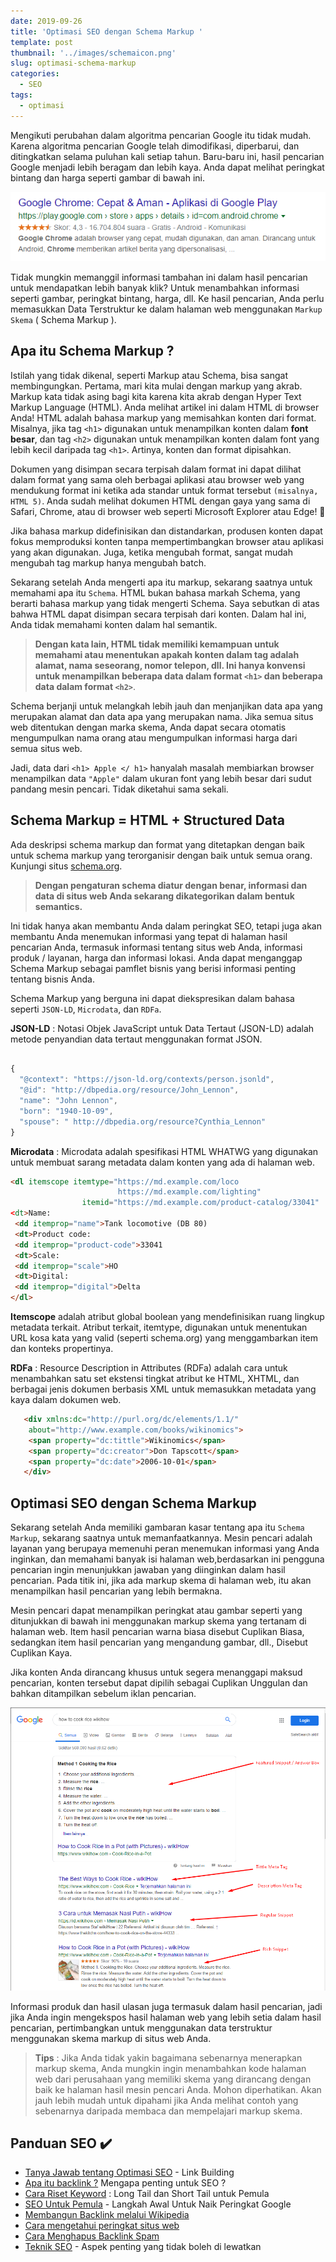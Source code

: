 ```yaml
---
date: 2019-09-26
title: 'Optimasi SEO dengan Schema Markup '
template: post
thumbnail: '../images/schemaicon.png'
slug: optimasi-schema-markup
categories:
  - SEO
tags:
  - optimasi
---
```


Mengikuti perubahan dalam algoritma pencarian Google itu tidak mudah. Karena algoritma pencarian Google telah dimodifikasi, diperbarui, dan ditingkatkan selama puluhan kali setiap tahun. 
Baru-baru ini, hasil pencarian Google menjadi lebih beragam dan lebih kaya. Anda dapat melihat peringkat bintang dan harga seperti gambar di bawah ini.

![](../images/schema-markup.png)

Tidak mungkin memanggil informasi tambahan ini dalam hasil pencarian untuk mendapatkan lebih banyak klik? Untuk menambahkan informasi seperti gambar, peringkat bintang, harga, dll. Ke hasil pencarian, Anda perlu memasukkan Data Terstruktur ke dalam halaman web menggunakan `Markup Skema` ( Schema Markup ).

## Apa itu Schema Markup ?

Istilah yang tidak dikenal, seperti Markup atau Schema, bisa sangat membingungkan. Pertama, mari kita mulai dengan markup yang akrab. Markup kata tidak asing bagi kita karena kita akrab dengan Hyper Text Markup Language (HTML). Anda melihat artikel ini dalam HTML di browser Anda!
HTML adalah bahasa markup yang memisahkan konten dari format. Misalnya, jika tag `<h1>` digunakan untuk menampilkan konten dalam **font besar**, dan tag `<h2>` digunakan untuk menampilkan konten dalam font yang lebih kecil daripada tag `<h1>`. Artinya, konten dan format dipisahkan.

Dokumen yang disimpan secara terpisah dalam format ini dapat dilihat dalam format yang sama oleh berbagai aplikasi atau browser web yang mendukung format ini ketika ada standar untuk format tersebut `(misalnya, HTML 5)`. Anda sudah melihat dokumen HTML dengan gaya yang sama di Safari, Chrome, atau di browser web seperti Microsoft Explorer atau Edge! 🙂

Jika bahasa markup didefinisikan dan distandarkan, produsen konten dapat fokus memproduksi konten tanpa mempertimbangkan browser atau aplikasi yang akan digunakan. Juga, ketika mengubah format, sangat mudah mengubah tag markup hanya mengubah batch.

Sekarang setelah Anda mengerti apa itu markup, sekarang saatnya untuk memahami apa itu `Schema`. HTML bukan bahasa markah Schema, yang berarti bahasa markup yang tidak mengerti Schema. Saya sebutkan di atas bahwa HTML dapat disimpan secara terpisah dari konten. Dalam hal ini, Anda tidak memahami konten dalam hal semantik. 

> **Dengan kata lain, HTML tidak memiliki kemampuan untuk memahami atau menentukan apakah konten dalam tag adalah alamat, nama seseorang, nomor telepon, dll. Ini hanya konvensi untuk menampilkan beberapa data dalam format `<h1>` dan beberapa data dalam format `<h2>`**.

Schema berjanji untuk melangkah lebih jauh dan menjanjikan data apa yang merupakan alamat dan data apa yang merupakan nama. Jika semua situs web ditentukan dengan marka skema, Anda dapat secara otomatis mengumpulkan nama orang atau mengumpulkan informasi harga dari semua situs web.

Jadi, data dari `<h1> Apple </ h1>` hanyalah masalah membiarkan browser menampilkan data `"Apple"` dalam ukuran font yang lebih besar dari sudut pandang mesin pencari. Tidak diketahui sama sekali.

## Schema Markup = HTML + Structured Data

Ada deskripsi schema markup dan format yang ditetapkan dengan baik untuk schema markup yang terorganisir dengan baik untuk semua orang. Kunjungi situs [schema.org](http://schema.org/).  

> **Dengan pengaturan schema diatur dengan benar, informasi dan data di situs web Anda sekarang dikategorikan dalam bentuk semantics.**

Ini tidak hanya akan membantu Anda dalam peringkat SEO, tetapi juga akan membantu Anda menemukan informasi yang tepat di halaman hasil pencarian Anda, termasuk informasi tentang situs web Anda, informasi produk / layanan, harga dan informasi lokasi. 
Anda dapat menganggap Schema Markup sebagai pamflet bisnis yang berisi informasi penting tentang bisnis Anda.

Schema Markup yang berguna ini dapat diekspresikan dalam bahasa seperti `JSON-LD`, `Microdata`, dan `RDFa`.

**JSON-LD** :  Notasi Objek JavaScript untuk Data Tertaut (JSON-LD) adalah metode penyandian data tertaut menggunakan format JSON.

```jsx

{  
  "@context": "https://json-ld.org/contexts/person.jsonld",
  "@id": "http://dbpedia.org/resource/John_Lennon",
  "name": "John Lennon",
  "born": "1940-10-09",
  "spouse": " http://dbpedia.org/resource?Cynthia_Lennon"
}

```

**Microdata** : Microdata adalah spesifikasi HTML WHATWG yang digunakan untuk membuat sarang metadata dalam konten yang ada di halaman web. 

```html
<dl itemscope itemtype="https://md.example.com/loco
                        https://md.example.com/lighting"
                itemid="https://md.example.com/product-catalog/33041"
<dt>Name:
 <dd itemprop="name">Tank locomotive (DB 80)
 <dt>Product code:
 <dd itemprop="product-code">33041
 <dt>Scale:
 <dd itemprop="scale">HO
 <dt>Digital:
 <dd itemprop="digital">Delta
</dl>

```

**Itemscope** adalah atribut global boolean yang mendefinisikan ruang lingkup metadata terkait. Atribut terkait, itemtype, digunakan untuk menentukan URL kosa kata yang valid (seperti schema.org) yang menggambarkan item dan konteks propertinya.

**RDFa** : Resource Description in Attributes (RDFa) adalah cara untuk menambahkan satu set ekstensi tingkat atribut ke HTML, XHTML, dan berbagai jenis dokumen berbasis XML untuk memasukkan metadata yang kaya dalam dokumen web.

```html
   <div xmlns:dc="http://purl.org/dc/elements/1.1/"
    about="http://www.example.com/books/wikinomics">
    <span property="dc:tittle">Wikinomics</span>
    <span property="dc:creator">Don Tapscott</span>
    <span property="dc:date">2006-10-01</span>
   </div>
```

## Optimasi SEO dengan Schema Markup

Sekarang setelah Anda memiliki gambaran kasar tentang apa itu `Schema Markup`, sekarang saatnya untuk memanfaatkannya. Mesin pencari adalah layanan yang berupaya memenuhi peran menemukan informasi yang Anda inginkan, dan memahami banyak isi halaman web,berdasarkan ini pengguna pencarian ingin menunjukkan jawaban yang diinginkan dalam hasil pencarian. 
Pada titik ini, jika ada markup skema di halaman web, itu akan menampilkan hasil pencarian yang lebih bermakna.

Mesin pencari dapat menampilkan peringkat atau gambar seperti yang ditunjukkan di bawah ini menggunakan markup skema yang tertanam di halaman web. Item hasil pencarian warna biasa disebut Cuplikan Biasa, sedangkan item hasil pencarian yang mengandung gambar, dll., Disebut Cuplikan Kaya.

Jika konten Anda dirancang khusus untuk segera menanggapi maksud pencarian, konten tersebut dapat dipilih sebagai Cuplikan Unggulan dan bahkan ditampilkan sebelum iklan pencarian.

![](../images/markup.png)

Informasi produk dan hasil ulasan juga termasuk dalam hasil pencarian, jadi jika Anda ingin mengekspos hasil halaman web yang lebih setia dalam hasil pencarian, pertimbangkan untuk menggunakan data terstruktur menggunakan skema markup di situs web Anda.

> **Tips** : Jika Anda tidak yakin bagaimana sebenarnya menerapkan markup skema, Anda mungkin ingin menambahkan kode halaman web dari perusahaan yang memiliki skema yang dirancang dengan baik ke halaman hasil mesin pencari Anda. Mohon diperhatikan. Akan jauh lebih mudah untuk dipahami jika Anda melihat contoh yang sebenarnya daripada membaca dan mempelajari markup skema.

## Panduan SEO ✔️

- [Tanya Jawab tentang Optimasi SEO](https://www.aradechoco.com/seo-link-building/) - Link Building
- [Apa itu backlink ?](https://www.aradechoco.com/apa-itu-backlink/) Mengapa penting untuk SEO ?
- [Cara Riset Keyword](https://www.aradechoco.com/cara-riset-keyword-untuk-pemula/) : Long Tail dan Short Tail untuk Pemula
- [SEO Untuk Pemula](https://www.aradechoco.com/SEO-untuk-pemula/) - Langkah Awal Untuk Naik Peringkat Google 
- [Membangun Backlink melalui Wikipedia](https://www.aradechoco.com/backlink-melalui-wikipedia/)
- [Cara mengetahui peringkat situs web](https://www.aradechoco.com/cara-mengetahui-peringkat-situs-web/)
- [Cara Menghapus Backlink Spam](https://www.aradechoco.com/menghapus-backlink-spam/)
- [Teknik SEO](https://www.aradechoco.com/teknik-seo/) - Aspek penting yang tidak boleh di lewatkan


